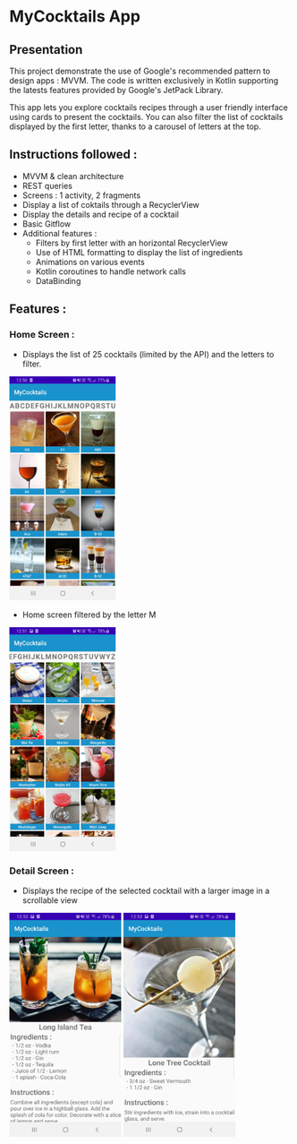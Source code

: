 # MyCocktails App

## Presentation

This project demonstrate the use of Google's recommended pattern to design apps : MVVM.
The code is written exclusively in Kotlin supporting the latests features provided by Google's JetPack Library. 

This app lets you explore cocktails recipes through a user friendly interface using cards to present the cocktails. You can also filter
the list of cocktails displayed by the first letter, thanks to a carousel of letters at the top. 

## Instructions followed :

- MVVM & clean architecture
- REST queries
- Screens : 1 activity, 2 fragments
- Display a list of coktails through a RecyclerView
- Display the details and recipe of a cocktail 
- Basic Gitflow
- Additional features :
	- Filters by first letter with an horizontal RecyclerView
	- Use of HTML formatting to display the list of ingredients
	- Animations on various events 
	- Kotlin coroutines to handle network calls
	- DataBinding 
	
## Features :

### Home Screen :

- Displays the list of 25 cocktails (limited by the API) and the letters to filter.

<img src="screenshots/home_screen.jpg" alt="List of cocktails" width="190" height="400"> 

- Home screen filtered by the letter M

<img src="screenshots/home_screen_filtered.jpg" alt="List of filtered cocktails" width="190" height="400">

### Detail Screen : 

- Displays the recipe of the selected cocktail with a larger image in a scrollable view

<img src="screenshots/detail_screen1.jpg" alt="Recipe of the Long Island Tea" width="200" height="400"> <img src="screenshots/detail_screen2.jpg" alt="Recipe of the Lone Tree Cocktail" width="200" height="400">

